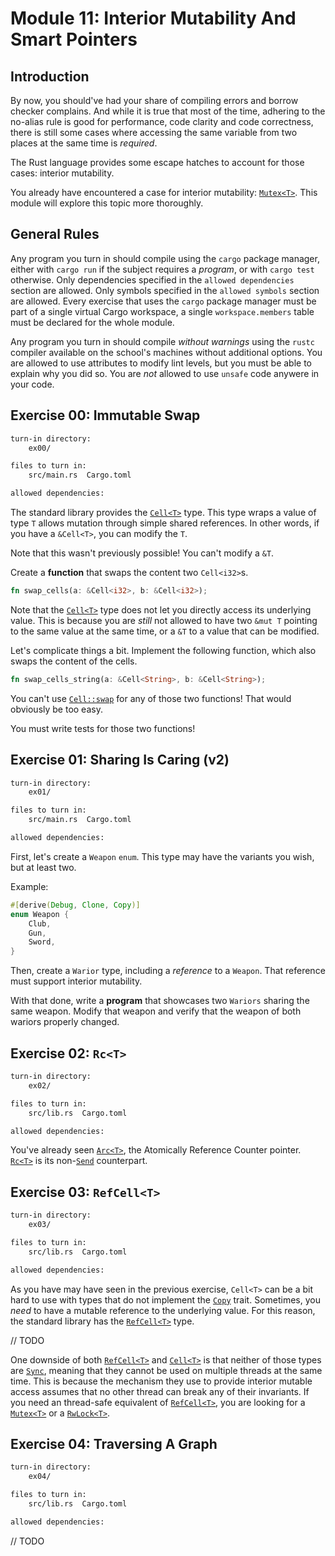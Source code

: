 # Module 11: Interior Mutability And Smart Pointers

## Introduction

By now, you should've had your share of compiling errors and borrow checker complains. And while it
is true that most of the time, adhering to the no-alias rule is good for performance, code clarity
and code correctness, there is still some cases where accessing the same variable from two places
at the same time is *required*.

The Rust language provides some escape hatches to account for those cases: interior mutability.

You already have encountered a case for interior mutability: [`Mutex<T>`](https://doc.rust-lang.org/std/sync/struct.Mutex.html).
This module will explore this topic more thoroughly.

## General Rules

Any program you turn in should compile using the `cargo` package manager, either with `cargo run`
if the subject requires a *program*, or with `cargo test` otherwise. Only dependencies specified
in the `allowed dependencies` section are allowed. Only symbols specified in the `allowed symbols`
section are allowed. Every exercise that uses the `cargo` package manager must be part of a single
virtual Cargo workspace, a single `workspace.members` table must be declared for the whole module.

Any program you turn in should compile *without warnings* using the `rustc` compiler available on
the school's machines without additional options. You are allowed to use attributes to modify lint
levels, but you must be able to explain why you did so. You are *not* allowed to use `unsafe` code
anywere in your code.

## Exercise 00: Immutable Swap

```txt
turn-in directory:
    ex00/

files to turn in:
    src/main.rs  Cargo.toml

allowed dependencies:

```

The standard library provides the [`Cell<T>`] type. This type wraps a value of type `T` allows
mutation through simple shared references. In other words, if you have a `&Cell<T>`, you can modify
the `T`.

Note that this wasn't previously possible! You can't modify a `&T`.

Create a **function** that swaps the content two `Cell<i32>`s.

```Rust
fn swap_cells(a: &Cell<i32>, b: &Cell<i32>);
```

Note that the [`Cell<T>`] type does not let you directly access its underlying value. This is
because you are *still* not allowed to have two `&mut T` pointing to the same value at the same
time, or a `&T` to a value that can be modified.

Let's complicate things a bit. Implement the following function, which also swaps the content of
the cells.

```Rust
fn swap_cells_string(a: &Cell<String>, b: &Cell<String>);
```

You can't use [`Cell::swap`](https://doc.rust-lang.org/std/cell/struct.Cell.html#method.swap) for
any of those two functions! That would obviously be too easy.

You must write tests for those two functions!

## Exercise 01: Sharing Is Caring (v2)

```txt
turn-in directory:
    ex01/

files to turn in:
    src/main.rs  Cargo.toml

allowed dependencies:

```

First, let's create a `Weapon` `enum`. This type may have the variants you wish, but at least two.

Example:

```Rust
#[derive(Debug, Clone, Copy)]
enum Weapon {
    Club,
    Gun,
    Sword,
}
```

Then, create a `Warior` type, including a *reference* to a `Weapon`. That reference must support
interior mutability.

With that done, write a **program** that showcases two `Wariors` sharing the same weapon. Modify
that weapon and verify that the weapon of both wariors properly changed.

## Exercise 02: `Rc<T>`

```txt
turn-in directory:
    ex02/

files to turn in:
    src/lib.rs  Cargo.toml

allowed dependencies:

```

You've already seen [`Arc<T>`](https://doc.rust-lang.org/std/sync/struct.Arc.html), the Atomically
Reference Counter pointer. [`Rc<T>`](https://doc.rust-lang.org/std/rc/struct.Rc.html) is its
non-[`Send`](https://doc.rust-lang.org/std/marker/trait.Send.html) counterpart.

## Exercise 03: `RefCell<T>`

```txt
turn-in directory:
    ex03/

files to turn in:
    src/lib.rs  Cargo.toml

allowed dependencies:

```

As you have may have seen in the previous exercise, `Cell<T>` can be a bit hard to use with types
that do not implement the [`Copy`](https://doc.rust-lang.org/std/marker/trait.Copy.html) trait.
Sometimes, you *need* to have a mutable reference to the underlying value. For this reason, the
standard library has the [`RefCell<T>`] type.

// TODO

One downside of both [`RefCell<T>`] and [`Cell<T>`] is that neither of those types are
[`Sync`](https://doc.rust-lang.org/std/marker/trait.Sync.html), meaning that they cannot be used
on multiple threads at the same time. This is because the mechanism they use to provide interior
mutable access assumes that no other thread can break any of their invariants. If you need an
thread-safe equivalent of [`RefCell<T>`], you are looking for a [`Mutex<T>`](https://doc.rust-lang.org/std/sync/struct.Mutex.html)
or a [`RwLock<T>`](https://doc.rust-lang.org/std/sync/struct.RwLock.html).

## Exercise 04: Traversing A Graph

```txt
turn-in directory:
    ex04/

files to turn in:
    src/lib.rs  Cargo.toml

allowed dependencies:

```

// TODO

[`Cell<T>`]: https://doc.rust-lang.org/std/cell/struct.Cell.html
[`RefCell<T>`]: https://doc.rust-lang.org/std/cell/struct.RefCell.html
[`Rc<T>`]: https://doc.rust-lang.org/std/rc/struct.Rc.html
